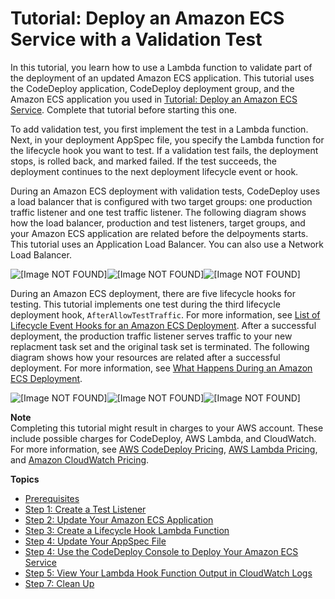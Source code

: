 # Tutorial: Deploy an Amazon ECS Service with a Validation Test<a name="tutorial-ecs-deployment-with-hooks"></a>

 In this tutorial, you learn how to use a Lambda function to validate part of the deployment of an updated Amazon ECS application\. This tutorial uses the CodeDeploy application, CodeDeploy deployment group, and the Amazon ECS application you used in [Tutorial: Deploy an Amazon ECS Service](tutorial-ecs-deployment.md)\. Complete that tutorial before starting this one\.

 To add validation test, you first implement the test in a Lambda function\. Next, in your deployment AppSpec file, you specify the Lambda function for the lifecycle hook you want to test\. If a validation test fails, the deployment stops, is rolled back, and marked failed\. If the test succeeds, the deployment continues to the next deployment lifecycle event or hook\. 

 During an Amazon ECS deployment with validation tests, CodeDeploy uses a load balancer that is configured with two target groups: one production traffic listener and one test traffic listener\. The following diagram shows how the load balancer, production and test listeners, target groups, and your Amazon ECS application are related before the delpoyments starts\. This tutorial uses an Application Load Balancer\. You can also use a Network Load Balancer\. 

![\[Image NOT FOUND\]](http://docs.aws.amazon.com/codedeploy/latest/userguide/images/codedeploy-ecs-deployment-step-1.png)![\[Image NOT FOUND\]](http://docs.aws.amazon.com/codedeploy/latest/userguide/)![\[Image NOT FOUND\]](http://docs.aws.amazon.com/codedeploy/latest/userguide/)

 During an Amazon ECS deployment, there are five lifecycle hooks for testing\. This tutorial implements one test during the third lifecycle deployment hook, `AfterAllowTestTraffic`\. For more information, see [List of Lifecycle Event Hooks for an Amazon ECS Deployment](reference-appspec-file-structure-hooks.md#reference-appspec-file-structure-hooks-list-ecs)\. After a successful deployment, the production traffic listener serves traffic to your new replacment task set and the original task set is terminated\. The following diagram shows how your resources are related after a successful deployment\. For more information, see [What Happens During an Amazon ECS Deployment](deployment-steps-ecs.md#deployment-steps-what-happens)\. 

![\[Image NOT FOUND\]](http://docs.aws.amazon.com/codedeploy/latest/userguide/images/codedeploy-ecs-deployment-step-6.png)![\[Image NOT FOUND\]](http://docs.aws.amazon.com/codedeploy/latest/userguide/)![\[Image NOT FOUND\]](http://docs.aws.amazon.com/codedeploy/latest/userguide/)

**Note**  
Completing this tutorial might result in charges to your AWS account\. These include possible charges for CodeDeploy, AWS Lambda, and CloudWatch\. For more information, see [AWS CodeDeploy Pricing](https://aws.amazon.com/codedeploy/pricing/), [AWS Lambda Pricing](https://aws.amazon.com/lambda/pricing/), and [Amazon CloudWatch Pricing](https://aws.amazon.com/cloudwatch/pricing/)\.

**Topics**
+ [Prerequisites](tutorial-ecs-with-hooks-prereqs.md)
+ [Step 1: Create a Test Listener](tutorial-ecs-with-hooks-create-second-listener.md)
+ [Step 2: Update Your Amazon ECS Application](tutorial-ecs-with-hooks-update-the-ecs-application.md)
+ [Step 3: Create a Lifecycle Hook Lambda Function](tutorial-ecs-with-hooks-create-hooks.md)
+ [Step 4: Update Your AppSpec File](tutorial-ecs-with-hooks-create-appspec-file.md)
+ [Step 4: Use the CodeDeploy Console to Deploy Your Amazon ECS Service](tutorial-ecs-with-hooks-deployment.md)
+ [Step 5: View Your Lambda Hook Function Output in CloudWatch Logs](tutorial-ecs-with-hooks-view-cw-logs.md)
+ [Step 7: Clean Up](tutoria-ecs-with-hooks-clean-up.md)